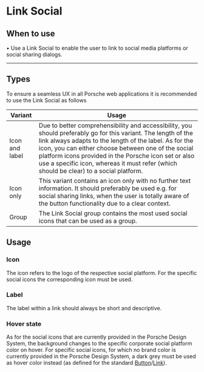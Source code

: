 # Link Social

## When to use
  • Use a Link Social to enable the user to link to social media platforms or social sharing dialogs.   

--- 

## Types

To ensure a seamless UX in all Porsche web applications it is recommended to use the Link Social as follows

| Variant | Usage |
|----|----|
| Icon and label| Due to better comprehensibility and accessibility, you should preferably go for this variant. The length of the link always adapts to the length of the label. As for the icon, you can either choose between one of the social platform icons provided in the Porsche icon set or also use a specific icon, whereas it must refer (which should be clear) to a social platform. |
| Icon only| This variant contains an icon only with no further text information. It should preferably be used e.g. for social sharing links, when the user is totally aware of the button functionality due to a clear context. |
| Group | The Link Social group contains the most used social icons that can be used as a group.


## Usage

### Icon
The icon refers to the logo of the respective social platform. For the specific social icons the corresponding icon must be used.

### Label
The label within a link should always be short and descriptive.

### Hover state
As for the social icons that are currently provided in the Porsche Design System, the background changes to the specific corporate social platform color on hover. For specific social icons, for which no brand color is currently provided in the Porsche Design System, a dark grey must be used as hover color instead (as defined for the standard [Button](components/button)/[Link](components/link)).
